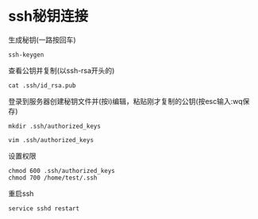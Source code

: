 # ssh秘钥连接

生成秘钥(一路按回车)

 ```text
ssh-keygen
```

查看公钥并复制(以ssh-rsa开头的)

```text
cat .ssh/id_rsa.pub
```

登录到服务器创建秘钥文件并(按i)编辑，粘贴刚才复制的公钥(按esc输入:wq保存)

```text
mkdir .ssh/authorized_keys

vim .ssh/authorized_keys
```

设置权限

```text
chmod 600 .ssh/authorized_keys
chmod 700 /home/test/.ssh
```

重启ssh

```text
service sshd restart
```
